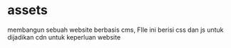 # assets
membangun sebuah website berbasis cms, FIle ini berisi css dan js untuk dijadikan cdn untuk keperluan website
